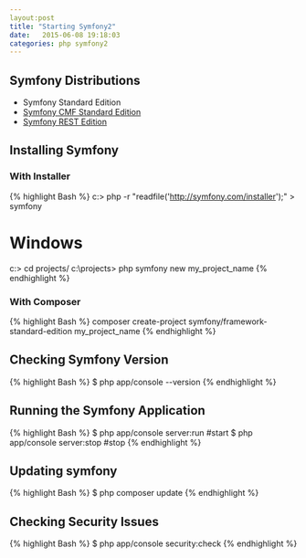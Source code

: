 ```yaml
---
layout:post
title: "Starting Symfony2"
date:   2015-06-08 19:18:03
categories: php symfony2
---
```


## Symfony Distributions

* Symfony Standard Edition
* [Symfony CMF Standard Edition](https://github.com/symfony-cmf/symfony-cmf-standard)
* [Symfony REST Edition](https://github.com/gimler/symfony-rest-edition)

## Installing Symfony

### With Installer

{% highlight Bash %}
c:\> php -r "readfile('http://symfony.com/installer');" > symfony

# Windows
c:\> cd projects/
c:\projects\> php symfony new my_project_name
{% endhighlight %}

### With Composer

{% highlight Bash %}
composer create-project symfony/framework-standard-edition my_project_name
{% endhighlight %}

## Checking Symfony Version

{% highlight Bash %}
$ php app/console --version
{% endhighlight %}

## Running the Symfony Application

{% highlight Bash %}
$ php app/console server:run #start
$ php app/console server:stop #stop
{% endhighlight %}

## Updating symfony
{% highlight Bash %}
$ php composer update
{% endhighlight %}

## Checking Security Issues
{% highlight Bash %}
$ php app/console security:check
{% endhighlight %}